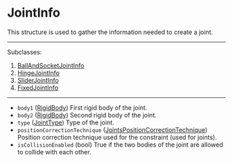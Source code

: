 # JointInfo

This structure is used to gather the information needed to create a joint.

---
Subclasses:
1. [BallAndSocketJointInfo](ball_and_socket_joint_info.md)
2. [HingeJointInfo](hinge_joint_info.md)
3. [SliderJointInfo](slider_joint_info.md)
4. [FixedJointInfo](fixed_joint_info.md)
---

* `body1` ([RigidBody](../rigid_body.md)) First rigid body of the joint.
* `body2` ([RigidBody](../rigid_body.md)) Second rigid body of the joint.
* `type` ([JointType](../rp3d.md#rp3djointtype)) Type of the joint.
* `positionCorrectionTechnique` ([JointsPositionCorrectionTechnique](../rp3d.md#rp3djointspositioncorrectiontechnique)) Position correction technique used for the constraint (used for joints).
* `isCollisionEnabled` (bool) True if the two bodies of the joint are allowed to collide with each other. 